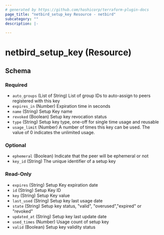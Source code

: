 ```yaml
---
# generated by https://github.com/hashicorp/terraform-plugin-docs
page_title: "netbird_setup_key Resource - netbird"
subcategory: ""
description: |-
  
---
```


# netbird_setup_key (Resource)





<!-- schema generated by tfplugindocs -->
## Schema

### Required

- `auto_groups` (List of String) List of group IDs to auto-assign to peers registered with this key
- `expires_in` (Number) Expiration time in seconds
- `name` (String) Setup Key name
- `revoked` (Boolean) Setup key revocation status
- `type` (String) Setup key type, one-off for single time usage and reusable
- `usage_limit` (Number) A number of times this key can be used. The value of 0 indicates the unlimited usage.

### Optional

- `ephemeral` (Boolean) Indicate that the peer will be ephemeral or not
- `key_id` (String) The unique identifier of a setup key

### Read-Only

- `expires` (String) Setup Key expiration date
- `id` (String) Setup Key ID
- `key` (String) Setup Key value
- `last_used` (String) Setup key last usage date
- `state` (String) Setup key status, "valid", "overused","expired" or "revoked"
- `updated_at` (String) Setup key last update date
- `used_times` (Number) Usage count of setup key
- `valid` (Boolean) Setup key validity status
